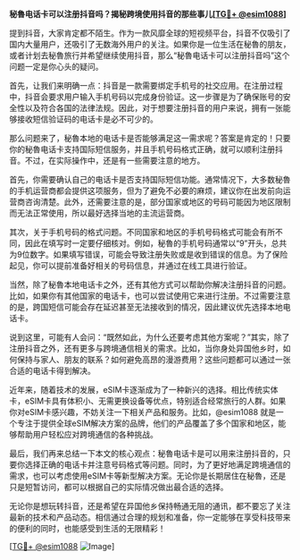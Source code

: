 **秘魯电话卡可以注册抖音吗？揭秘跨境使用抖音的那些事儿[[TG💪+ @esim1088](https://t.me/s/esim1088)]**

提到抖音，大家肯定都不陌生。作为一款风靡全球的短视频平台，抖音不仅吸引了国内大量用户，还吸引了无数海外用户的关注。如果你是一位生活在秘魯的朋友，或者计划去秘魯旅行并希望继续使用抖音，那么“秘魯电话卡可以注册抖音吗”这个问题一定是你心头的疑问。

首先，让我们来明确一点：抖音是一款需要绑定手机号的社交应用。在注册过程中，抖音会要求用户输入手机号码以完成身份验证。这一步骤是为了确保账号的安全性以及符合各国的法律法规。因此，对于想要注册抖音的用户来说，拥有一张能够接收短信验证码的电话卡是必不可少的。

那么问题来了，秘魯本地的电话卡是否能够满足这一需求呢？答案是肯定的！只要你的秘魯电话卡支持国际短信服务，并且手机号码格式正确，就可以顺利注册抖音。不过，在实际操作中，还是有一些需要注意的地方。

首先，你需要确认自己的电话卡是否支持国际短信功能。通常情况下，大多数秘魯的手机运营商都会提供这项服务，但为了避免不必要的麻烦，建议你在出发前向运营商咨询清楚。此外，还需要注意的是，部分国家或地区的号码可能因为地区限制而无法正常使用，所以最好选择当地的主流运营商。

其次，关于手机号码的格式问题。不同国家和地区的手机号码格式可能会有所不同，因此在填写时一定要仔细核对。例如，秘魯的手机号码通常以“9”开头，总共为9位数字。如果填写错误，可能会导致注册失败或是收到错误的信息。为了保险起见，你可以提前准备好相关的号码信息，并通过在线工具进行验证。

当然，除了秘魯本地电话卡之外，还有其他方式可以帮助你解决注册抖音的问题。比如，如果你有其他国家的电话卡，也可以尝试使用它来进行注册。不过需要注意的是，跨国短信可能会存在延迟甚至无法接收到的情况，因此建议优先选择本地电话卡。

说到这里，可能有人会问：“既然如此，为什么还要考虑其他方案呢？”其实，除了注册抖音之外，还有更多与跨境通信相关的需求。比如，当你身处异国他乡时，如何保持与家人、朋友的联系？如何避免高昂的漫游费用？这些问题都可以通过一张合适的电话卡得到解决。

近年来，随着技术的发展，eSIM卡逐渐成为了一种新兴的选择。相比传统实体卡，eSIM卡具有体积小、无需更换设备等优点，特别适合经常旅行的人群。如果你对eSIM卡感兴趣，不妨关注一下相关产品和服务。比如，@esim1088 就是一个专注于提供全球eSIM解决方案的品牌，他们的产品覆盖了多个国家和地区，能够帮助用户轻松应对跨境通信的各种挑战。

最后，我们再来总结一下本文的核心观点：秘魯电话卡是可以用来注册抖音的，只要你选择正确的电话卡并注意号码格式等问题。同时，为了更好地满足跨境通信的需求，也可以考虑使用eSIM卡等新型解决方案。无论你是长期居住在秘魯，还是只是短暂访问，都可以根据自己的实际情况做出最合适的选择。

无论你是想玩转抖音，还是希望在异国他乡保持畅通无阻的通讯，都不要忘了关注最新的技术和产品动态。相信通过合理的规划和准备，你一定能够在享受科技带来的便利的同时，也能感受到生活的无限精彩！

[[TG💪+ @esim1088](https://t.me/s/esim1088) ![Image](https://i.postimg.cc/4NQfJmqS/Snipaste-2025-05-13-00-14-12.png)]